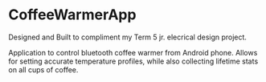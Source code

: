 # CoffeeWarmerApp
Designed and Built to compliment my Term 5 jr. elecrical design project.

Application to control bluetooth coffee warmer from Android phone. Allows for setting accurate temperature profiles, while also collecting lifetime stats on all cups of coffee.
